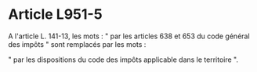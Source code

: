 # Article L951-5

A l'article L. 141-13, les mots : " par les articles 638 et 653 du code général des impôts " sont remplacés par les mots :

" par les dispositions du code des impôts applicable dans le territoire ".
